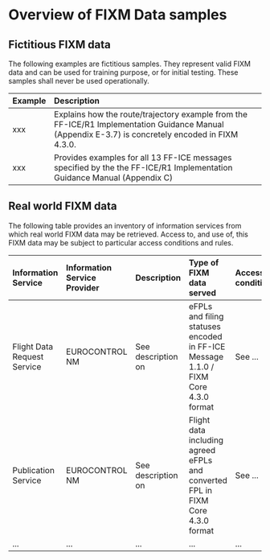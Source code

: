 # Overview of FIXM Data samples

## Fictitious FIXM data
The following examples are fictitious samples. They represent valid FIXM data and can be used for training purpose, or for initial testing.
These samples shall never be used operationally.

|Example|Description|
|:-|:-|
|xxx|Explains how the route/trajectory example from the FF-ICE/R1 Implementation Guidance Manual (Appendix E-3.7) is concretely encoded in FIXM 4.3.0.|
|xxx|Provides examples for all 13 FF-ICE messages specified by the the FF-ICE/R1 Implementation Guidance Manual (Appendix C) |


## Real world FIXM data

The following table provides an inventory of information services from which real world FIXM data may be retrieved. 
Access to, and use of, this FIXM data may be subject to particular access conditions and rules.

| Information Service | Information Service Provider | Description | Type of FIXM data served | Access conditions |
|:-|:-|:-|:-|:-|
|Flight Data Request Service|EUROCONTROL NM|See description on |eFPLs and filing statuses encoded in FF-ICE Message 1.1.0 / FIXM Core 4.3.0 format | See ...|
|Publication Service|EUROCONTROL NM|See description on |Flight data including agreed eFPLs and converted FPL in FIXM Core 4.3.0 format | See ...|
|...|...|...|...|...|

